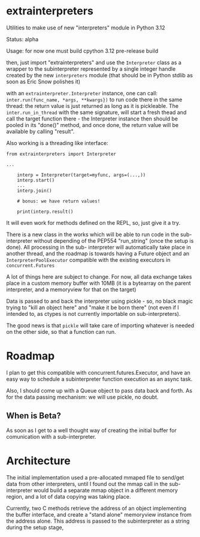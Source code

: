 # extrainterpreters

Utilities to make use of new 
"interpreters"  module in Python 3.12

Status: alpha

Usage: for now one must build cpython 3.12 pre-release build


then, just import "extrainterpreters" and use the `Interpreter` class
as a wrapper to the subinterpreter represented by a single integer
handle created by the new `interpreters` module (that should be 
in Python stdlib as soon as Eric Snow polishes it)

with an `extrainterpreter.Interpreter` instance, one can call:
`inter.run(func_name, *args, **kwargs})` to run code there in the same
thread: the return value is just returned as long as it is pickleable.
The `inter.run_in_thread` with the same signature, will start a fresh
thead and call the target function there - the Interpreter instance  then should
be pooled in its "done()" method, and once done, the return value
will be available by calling  "result".

Also working is a threading like interface:

```
from extrainterpreters import Interpreter

...

    interp = Interpreter(target=myfunc, args=(...,))
    interp.start()
    ...
    interp.join()

    # bonus: we have return values!

    print(interp.result()
```

It will even work for methods defined on the REPL, so, just
give it a try.

There is a new class in the works which will be able to
run code in the sub-interpreter without depending of the
PEP554 "run_string" (once the setup is done). All processing in the sub-
interpreter will automatically take place in another thread,
and the roadmap is towards having a Future object and
an  `InterpreterPoolExecutor` compatible with the
existing executors in `concurrent.Futures`

A lot of things here are subject to change.
For now, all data exchange takes place in a custom memory
buffer with 10MB (it is a bytearray on  the parent interpreter,
and a memoryview for that on the target)

Data is passed to and back the interpreter using pickle - so,
no black magic trying to "kill an object here" and "make it be born there"
(not even if I intended to, as ctypes is not currently importable on 
sub-interpreters).

The good news is that `pickle` will take care of importing whatever is
needed on the other side, so that a function can run. 

# Roadmap

I plan to get this compatible with concurrent.futures.Executor, and have
an easy way to schedule a subinterpreter function execution as an async task.

Also, I should come up with a Queue object to pass data back and forth.
As for the data passing mechanism: we will use pickle, no doubt.

## When is Beta?

As soon as I get to a well thought way of creating the initial buffer
for comunication with a sub-interpreter.

# Architecture
The initial implementation used a pre-allocated mmaped file
to send/get data from other interpreters, until I found out the
mmap call in the sub-interpreter would build a separate mmap
object in a different memory region, and a lot of data copying
was taking place.

Currently, two C methods retrieve the address of an object implementing
the buffer interface, and create a "stand alone" memoryview instance
from the address alone. This address is passed to the subinterpreter
as a string during the setup stage,

